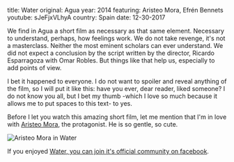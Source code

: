title: Water
original: Agua
year: 2014
featuring: Aristeo Mora, Efrén Bennets
youtube: sJeFjxVLhyA
country: Spain
date: 12-30-2017

We find in Agua a short film as necessary as that same element. Necessary to understand, perhaps, how feelings work. We do not take revenge, it's not a masterclass. Neither the most eminent scholars can ever understand. We did not expect a conclusion by the script written by the director, Ricardo Esparragoza with Omar Robles. But things like that help us, especially to add points of view.

I bet it happened to everyone. I do not want to spoiler and reveal anything of the film, so I will put it like this: have you ever, dear reader, liked someone? I do not know you all, but I bet my thumb -which I love so much because it allows me to put spaces to this text- to yes.

Before I let you watch this amazing short film, let me mention that I'm in love with [Aristeo Mora](https://www.facebook.com/Aristeofono), the protagonist. He is so gentle, so cute.

![Aristeo Mora in Water]({filename}/uploads/Aristeo.jpg)

If you enjoyed [Water, you can join it's official community on facebook](https://www.facebook.com/aguacortometraje/).
